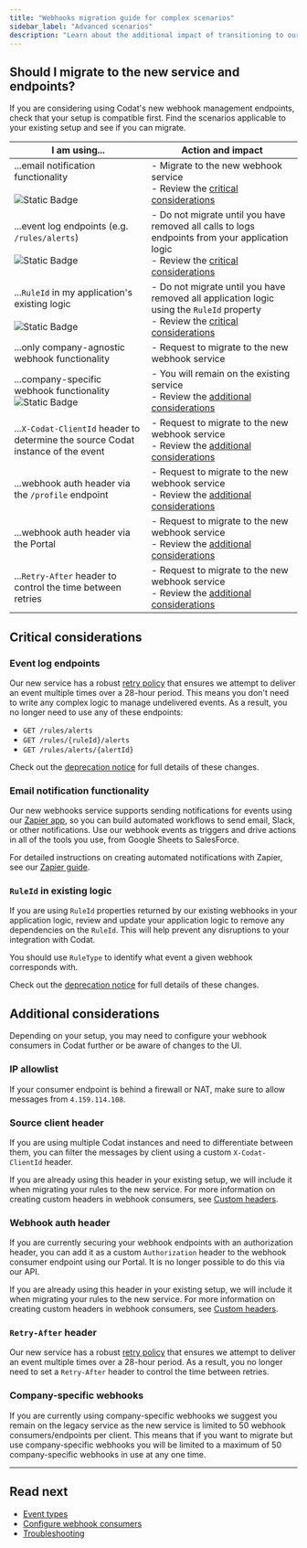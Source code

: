```yaml
---
title: "Webhooks migration guide for complex scenarios"
sidebar_label: "Advanced scenarios"
description: "Learn about the additional impact of transitioning to our new service based on your specific setup"
---
```


## Should I migrate to the new service and endpoints?

If you are considering using Codat's new webhook management endpoints, check that your setup is compatible first. Find the scenarios applicable to your existing setup and see if you can migrate.

| I am using...                                                                    | Action and impact                                                                                                                                                                                                                                                                                                |
|----------------------------------------------------------------------------------|------------------------------------------------------------------------------------------------------------------------------------------------------------------------------------------------------------------------------------------------------------------------------------------------------------------|
| ...email notification functionality <br/><br/> ![Static Badge](https://img.shields.io/badge/Configuration_required-yellow)                                             | - Migrate to the new webhook service <br/> - Review the [critical considerations](/using-the-api/webhooks/migration-guide-advanced#email-notification-functionality)                                       |
| ...event log endpoints (e.g. `/rules/alerts`) <br/><br/> ![Static Badge](https://img.shields.io/badge/Development_work_required-yellow) | - Do not migrate until you have removed all calls to logs endpoints from your application logic <br/> - Review the [critical considerations](/using-the-api/webhooks/migration-guide-advanced#event-log-endpoints)                                                                                             |
| ...`RuleId` in my application's existing logic  <br/><br/> ![Static Badge](https://img.shields.io/badge/Development_work_required-yellow)                                 | - Do not migrate until you have removed all application logic using the `RuleId` property <br/> - Review the [critical considerations](/using-the-api/webhooks/migration-guide-advanced#ruleid-in-existing-logic)                                                                                        |
| ...only company-agnostic webhook functionality                                   | - Request to migrate to the new webhook service <br/>                                                                                                                                                                |
| ...company-specific webhook functionality ![Static Badge](https://img.shields.io/badge/Do_not_migrate-orange)  | - You will remain on the existing service <br/> - Review the [additional considerations](/using-the-api/webhooks/migration-guide-advanced#company-specific-webhooks)                                                                                 |
| ...`X-Codat-ClientId` header to determine the source Codat instance of the event | - Request to migrate to the new webhook service <br/> - Review the [additional considerations](/using-the-api/webhooks/migration-guide-advanced#source-client-header)                 |
| ...webhook auth header via the `/profile` endpoint                               | - Request to migrate to the new webhook service <br/> - Review the [additional considerations](/using-the-api/webhooks/migration-guide-advanced#webhook-auth-header) |
| ...webhook auth header via the Portal                                            | - Request to migrate to the new webhook service <br/> - Review the [additional considerations](/using-the-api/webhooks/migration-guide-advanced#webhook-auth-header) |
| ...`Retry-After` header to control the time between retries                      | - Request to migrate to the new webhook service <br/> - Review the [additional considerations](/using-the-api/webhooks/migration-guide-advanced#retry-after-header)                                                   |

## Critical considerations

### Event log endpoints

Our new service has a robust [retry policy](/using-the-api/webhooks/troubleshooting#retry-policy) that ensures we attempt to deliver an event multiple times over a 28-hour period. This means you don't need to write any complex logic to manage undelivered events. As a result, you no longer need to use any of these endpoints:

- `GET /rules/alerts`
- `GET /rules/{ruleId}/alerts`
- `GET /rules/alerts/{alertId}`

Check out the [deprecation notice](/updates/240306-deprecation-rules-alerts) for full details of these changes. 

### Email notification functionality  

Our new webhooks service supports sending notifications for events using our [Zapier app](https://zapier.com/apps/codat/integrations), so you can build automated workflows to send email, Slack, or other notifications. Use our webhook events as triggers and drive actions in all of the tools you use, from Google Sheets to SalesForce.

For detailed instructions on creating automated notifications with Zapier, see our [Zapier guide](/using-the-api/webhooks/zapier-integration).

### `RuleId` in existing logic

If you are using `RuleId` properties returned by our existing webhooks in your application logic, review and update your application logic to remove any dependencies on the `RuleId`. This will help prevent any disruptions to your integration with Codat.

You should use `RuleType` to identify what event a given webhook corresponds with.

Check out the [deprecation notice](/updates/240320-deprecation-ruleId) for full details of these changes.

## Additional considerations

Depending on your setup, you may need to configure your webhook consumers in Codat further or be aware of changes to the UI. 

### IP allowlist

If your consumer endpoint is behind a firewall or NAT, make sure to allow messages from `4.159.114.108`.

### Source client header

If you are using multiple Codat instances and need to differentiate between them, you can filter the messages by client using a custom `X-Codat-ClientId` header. 

If you are already using this header in your existing setup, we will include it when migrating your rules to the new service. For more information on creating custom headers in webhook consumers, see [Custom headers](/using-the-api/webhooks/create-consumer#custom-headers).

### Webhook auth header

If you are currently securing your webhook endpoints with an authorization header, you can add it as a custom `Authorization` header to the webhook consumer endpoint using our Portal. It is no longer possible to do this via our API.

If you are already using this header in your existing setup, we will include it when migrating your rules to the new service. For more information on creating custom headers in webhook consumers, see [Custom headers](/using-the-api/webhooks/create-consumer#custom-headers).

### `Retry-After` header

Our new service has a robust [retry policy](/using-the-api/webhooks/troubleshooting#retry-policy) that ensures we attempt to deliver an event multiple times over a 28-hour period. As a result, you no longer need to set a `Retry-After` header to control the time between retries. 

### Company-specific webhooks

If you are currently using company-specific webhooks we suggest you remain on the legacy service as the new service is limited to 50 webhook consumers/endpoints per client. 
This means that if you want to migrate but use company-specific webhooks you will be limited to a maximum of 50 company-specific webhooks in use at any one time.

---

## Read next

- [Event types](/using-the-api/webhooks/event-types)
- [Configure webhook consumers](/using-the-api/webhooks/create-consumer)
- [Troubleshooting](/using-the-api/webhooks/troubleshooting)

